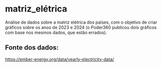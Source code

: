 # matriz_elétrica
Análise de dados sobre a matriz elétrica dos países, com o objetivo de criar gráficos sobre os anos de 2023 e 2024 (o Poder360 publicou dois gráficos com base nos mesmos dados, que estão errados).

## Fonte dos dados:
https://ember-energy.org/data/yearly-electricity-data/
